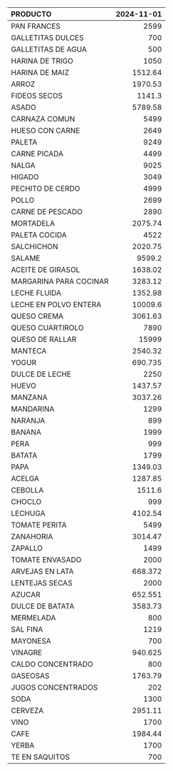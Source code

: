 | PRODUCTO               |   2024-11-01 |
|:-----------------------|-------------:|
| PAN FRANCES            |     2599     |
| GALLETITAS DULCES      |      700     |
| GALLETITAS DE AGUA     |      500     |
| HARINA DE TRIGO        |     1050     |
| HARINA DE MAIZ         |     1512.64  |
| ARROZ                  |     1970.53  |
| FIDEOS SECOS           |     1141.3   |
| ASADO                  |     5789.58  |
| CARNAZA COMUN          |     5499     |
| HUESO CON CARNE        |     2649     |
| PALETA                 |     9249     |
| CARNE PICADA           |     4499     |
| NALGA                  |     9025     |
| HIGADO                 |     3049     |
| PECHITO DE CERDO       |     4999     |
| POLLO                  |     2699     |
| CARNE DE PESCADO       |     2890     |
| MORTADELA              |     2075.74  |
| PALETA COCIDA          |     4522     |
| SALCHICHON             |     2020.75  |
| SALAME                 |     9599.2   |
| ACEITE DE GIRASOL      |     1638.02  |
| MARGARINA PARA COCINAR |     3283.12  |
| LECHE FLUIDA           |     1352.98  |
| LECHE EN POLVO ENTERA  |    10009.6   |
| QUESO CREMA            |     3061.63  |
| QUESO CUARTIROLO       |     7890     |
| QUESO DE RALLAR        |    15999     |
| MANTECA                |     2540.32  |
| YOGUR                  |      690.735 |
| DULCE DE LECHE         |     2250     |
| HUEVO                  |     1437.57  |
| MANZANA                |     3037.26  |
| MANDARINA              |     1299     |
| NARANJA                |      899     |
| BANANA                 |     1999     |
| PERA                   |      999     |
| BATATA                 |     1799     |
| PAPA                   |     1349.03  |
| ACELGA                 |     1287.85  |
| CEBOLLA                |     1511.6   |
| CHOCLO                 |      999     |
| LECHUGA                |     4102.54  |
| TOMATE PERITA          |     5499     |
| ZANAHORIA              |     3014.47  |
| ZAPALLO                |     1499     |
| TOMATE ENVASADO        |     2000     |
| ARVEJAS EN LATA        |      668.372 |
| LENTEJAS SECAS         |     2000     |
| AZUCAR                 |      652.551 |
| DULCE DE BATATA        |     3583.73  |
| MERMELADA              |      800     |
| SAL FINA               |     1219     |
| MAYONESA               |      700     |
| VINAGRE                |      940.625 |
| CALDO CONCENTRADO      |      800     |
| GASEOSAS               |     1763.79  |
| JUGOS CONCENTRADOS     |      202     |
| SODA                   |     1300     |
| CERVEZA                |     2951.11  |
| VINO                   |     1700     |
| CAFE                   |     1984.44  |
| YERBA                  |     1700     |
| TE EN SAQUITOS         |      700     |
